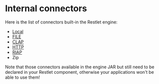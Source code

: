 Internal connectors
===================

Here is the list of connectors built-in the Restlet engine:

-   [Local](http://wiki.restlet.org/docs_2.1/13-restlet/27-restlet/48-restlet/86-restlet/90-restlet.html "Local connectors")
-   [FILE](http://wiki.restlet.org/docs_2.1/13-restlet/27-restlet/48-restlet/86-restlet/87-restlet.html "File connector")
-   [CLAP](http://wiki.restlet.org/docs_2.1/13-restlet/27-restlet/48-restlet/86-restlet/88-restlet.html "CLAP connector")
-   [HTTP](http://wiki.restlet.org/docs_2.1/13-restlet/27-restlet/48-restlet/86-restlet/184-restlet.html "HTTP connector (internal)")
-   [RIAP](http://wiki.restlet.org/docs_2.1/13-restlet/27-restlet/48-restlet/86-restlet/45-restlet.html "Restlet Internal Access Protocol")
-   Zip

Note that those connectors available in the engine JAR but still need to
be declared in your Restlet component, otherwise your applications won't
be able to use them!

